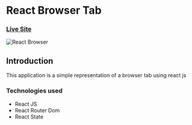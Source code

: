 # React Browser Tab

### [Live Site](https://happy-bhabha-676a03.netlify.app)

![React Browser](https://i.imgur.com/2bIfY43.png)

## Introduction

This application is a simple representation of a browser tab using react js

### Technologies used

- React JS
- React Router Dom
- React State
